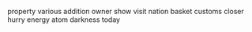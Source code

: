 property various addition owner show visit nation basket customs closer hurry energy atom darkness today